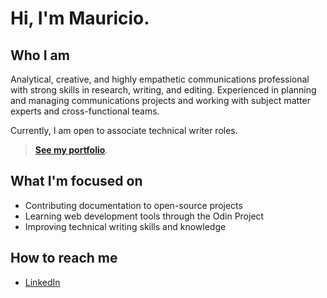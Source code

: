 # Hi, I'm Mauricio.

## Who I am
Analytical, creative, and highly empathetic communications professional with strong skills in research, writing, and editing. Experienced in planning and managing communications projects and working with subject matter experts and cross-functional teams. 

Currently, I am open to associate technical writer roles. 

> **[See my portfolio](https://mdoming10.github.io/my-personal-site/)**.

## What I'm focused on
- Contributing documentation to open-source projects
- Learning web development tools through the Odin Project
- Improving technical writing skills and knowledge

## How to reach me
- [LinkedIn](https://www.linkedin.com/in/mauricio-dominguez)





